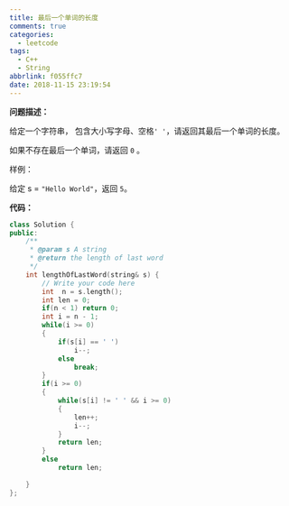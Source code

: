 ```yaml
---
title: 最后一个单词的长度
comments: true
categories:
  - leetcode
tags: 
  - C++
  - String
abbrlink: f055ffc7
date: 2018-11-15 23:19:54
---
```


**问题描述：**

给定一个字符串， 包含大小写字母、空格`' '`，请返回其最后一个单词的长度。

如果不存在最后一个单词，请返回 `0` 。

样例：

给定 s = `"Hello World"`，返回 `5`。



**代码：**

```C++
class Solution {
public:
    /**
     * @param s A string
     * @return the length of last word
     */
    int lengthOfLastWord(string& s) {
        // Write your code here
        int  n = s.length();
        int len = 0;
        if(n < 1) return 0;
        int i = n - 1; 
        while(i >= 0)
        {
            if(s[i] == ' ')
                i--;
            else
                break;
        }
        if(i >= 0)
        {
            while(s[i] != ' ' && i >= 0)
            {
                len++;
                i--;
            }
            return len;
        }
        else
            return len;
        
    }
};
```

